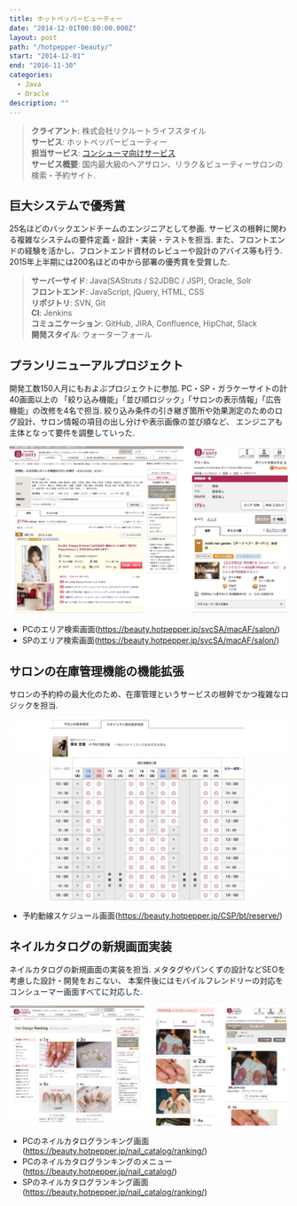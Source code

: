 ```yaml
---
title: ホットペッパービューティー
date: "2014-12-01T00:00:00.000Z"
layout: post
path: "/hotpepper-beauty/"
start: "2014-12-01"
end: "2016-11-30"
categories:
  - Java
  - Oracle
description: ""
---
```


> <b>クライアント</b>: 株式会社リクルートライフスタイル<br />
> <b>サービス</b>: ホットペッパービューティー<br />
> <b>担当サービス</b>: <a href="https://beauty.hotpepper.jp/" target="blank">コンシューマ向けサービス</a><br />
> <b>サービス概要</b>: 国内最大級のヘアサロン、リラク＆ビューティーサロンの検索・予約サイト.

<!--more-->

## 巨大システムで優秀賞
25名ほどのバックエンドチームのエンジニアとして参画.
サービスの根幹に関わる複雑なシステムの要件定義・設計・実装・テストを担当.
また、フロントエンドの経験を活かし、フロントエンド資材のレビューや設計のアバイス等も行う.
2015年上半期には200名ほどの中から部署の優秀賞を受賞した.

> <b>サーバーサイド</b>: Java(SAStruts / S2JDBC / JSP), Oracle, Solr<br />
> <b>フロントエンド</b>: JavaScript, jQuery, HTML, CSS<br />
> <b>リポジトリ</b>: SVN, Git<br />
> <b>CI</b>: Jenkins<br />
> <b>コミュニケーション</b>: GitHub, JIRA, Confluence, HipChat, Slack<br />
> <b>開発スタイル</b>: ウォーターフォール

## プランリニューアルプロジェクト
開発工数150人月にもおよぶプロジェクトに参加.
PC・SP・ガラケーサイトの計40画面以上の
「絞り込み機能」「並び順ロジック」「サロンの表示情報」「広告機能」の改修を4名で担当.
絞り込み条件の引き継ぎ箇所や効果測定のためのログ設計、サロン情報の項目の出し分けや表示画像の並び順など、
エンジニアも主体となって要件を調整していった.

<img src="./hpd-search.jpg" alt="検索動線" />

- PCのエリア検索画面(<a href="https://beauty.hotpepper.jp/svcSA/macAF/salon/" target="blank">https://beauty.hotpepper.jp/svcSA/macAF/salon/</a>)
- SPのエリア検索画面(<a href="https://beauty.hotpepper.jp/svcSA/macAF/salon/" target="blank">https://beauty.hotpepper.jp/svcSA/macAF/salon/</a>)

## サロンの在庫管理機能の機能拡張
サロンの予約枠の最大化のため、在庫管理というサービスの根幹でかつ複雑なロジックを担当.

<img src="./hpd-reserve.jpg" alt="在庫管理" />

- 予約動線スケジュール画面(<a href="https://beauty.hotpepper.jp/CSP/bt/reserve/?storeId=H000346291" target="blank">https://beauty.hotpepper.jp/CSP/bt/reserve/</a>)

## ネイルカタログの新規画面実装
ネイルカタログの新規画面の実装を担当.
メタタグやパンくずの設計などSEOを考慮した設計・開発をおこない、
本案件後にはモバイルフレンドリーの対応をコンシューマー画面すべてに対応した.

<img src="./hpd-nail-ranking.jpg" alt="ネイルカタログランキング" />

- PCのネイルカタログランキング画面(<a href="https://beauty.hotpepper.jp/nail_catalog/ranking/" target="blank">https://beauty.hotpepper.jp/nail_catalog/ranking/</a>)
- PCのネイルカタログランキングのメニュー(<a href="https://beauty.hotpepper.jp/nail_catalog/" target="blank">https://beauty.hotpepper.jp/nail_catalog/</a>)
- SPのネイルカタログランキング画面(<a href="https://beauty.hotpepper.jp/nail_catalog/ranking/" target="blank">https://beauty.hotpepper.jp/nail_catalog/ranking/</a>)
